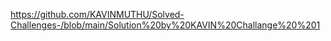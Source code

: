 https://github.com/KAVINMUTHU/Solved-Challenges-/blob/main/Solution%20by%20KAVIN%20Challange%20%201
